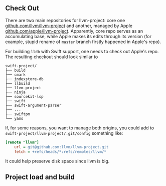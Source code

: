 <!-- Header: CLion for LLDB Development -->
<!-- Tag: apple -->
<!-- Tag: cpp -->
<!-- Summary: Tricks for comfy environment setup -->
<!-- Summary: for building and debugging LLDB with CLion. -->

## Check Out

There are two main repositories for llvm-project: core one 
[github.com/llvm/llvm-project](github.com/llvm/llvm-project) 
and another, managed by Apple 
[github.com/apple/llvm-project](github.com/apple/llvm-project). 
Apparently, core repo serves as an accumulating base, while Apple makes its edits 
through its version (for example, stupid rename of `master` branch firstly 
happened in Apple's repo).

For building `lldb` with Swift support, one needs to check out Apple's repo. 
The resulting checkout should look similar to 

```plaintext
swift-project/
├── build
├── cmark
├── indexstore-db
├── llbuild
├── llvm-project
├── ninja
├── sourcekit-lsp
├── swift
├── swift-argument-parser
├── ...
├── swiftpm
└── yams
```

If, for some reasons, you want to manage both origins, you could add to 
`swift-project/llvm-project/.git/config` something like:

```ini
[remote "llvm"]
	url = git@github.com:llvm/llvm-project.git
	fetch = +refs/heads/*:refs/remotes/llvm/*
```

It could help preserve disk space since llvm is big.

[comment]: <> (In order to utils/update-checkout --scheme release/5.3)

## Project load and build
